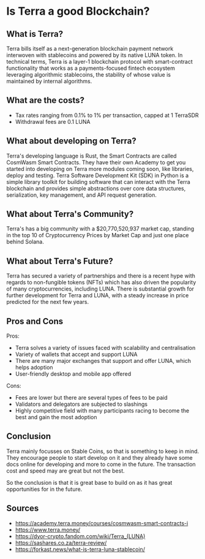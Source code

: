 # Is Terra a good Blockchain?

## What is Terra?

Terra bills itself as a next-generation blockchain payment network interwoven with stablecoins and powered by its native LUNA token. In technical terms, Terra is a layer-1 blockchain protocol with smart-contract functionality that works as a payments-focused fintech ecosystem leveraging algorithmic stablecoins, the stability of whose value is maintained by internal algorithms. 

## What are the costs?

- Tax rates ranging from 0.1% to 1% per transaction, capped at 1 TerraSDR
- Withdrawal fees are	0.1 LUNA

## What about developing on Terra?

Terra's developing language is Rust, the Smart Contracts are called CosmWasm Smart Contracts. They have their own Academy to get you started into developing on Terra more modules coming soon, like libraries, deploy and testing. Terra Software Development Kit (SDK) in Python is a simple library toolkit for building software that can interact with the Terra blockchain and provides simple abstractions over core data structures, serialization, key management, and API request generation.

## What about Terra's Community?

Terra's has a big community with a $20,770,520,937 market cap, standing in the top 10 of Cryptocurrency Prices by Market Cap and just one place behind Solana.

## What about Terra's Future?

Terra has secured a variety of partnerships and there is a recent hype with regards to non-fungible tokens (NFTs) which has also driven the popularity of many cryptocurrencies, including LUNA. There is substantial growth for further development for Terra and LUNA, with a steady increase in price predicted for the next few years.

## Pros and Cons

Pros:

- Terra solves a variety of issues faced with scalability and centralisation
- Variety of wallets that accept and support LUNA	
- There are many major exchanges that support and offer LUNA, which helps adoption	
- User-friendly desktop and mobile app offered	

Cons:

- Fees are lower but there are several types of fees to be paid
- Validators and delegators are subjected to slashings
- Highly competitive field with many participants racing to become the best and gain the most adoption

## Conclusion

Terra mainly focusses on Stable Coins, so that is something to keep in mind. They encourage people to start develop on it and they already have some docs online for developing and more to come in the future. The transaction cost and speed may are great but not the best.

So the conclusion is that it is great base to build on as it has great opportunities for in the future.

## Sources

- https://academy.terra.money/courses/cosmwasm-smart-contracts-i
- https://www.terra.money/
- https://dyor-crypto.fandom.com/wiki/Terra_(LUNA)
- https://sashares.co.za/terra-review/
- https://forkast.news/what-is-terra-luna-stablecoin/
